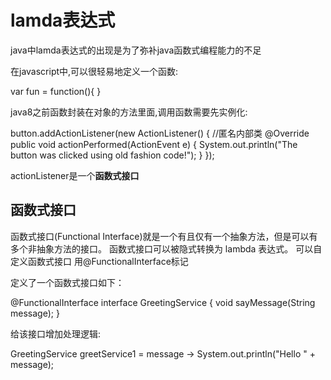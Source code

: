 # lamda表达式
java中lamda表达式的出现是为了弥补java函数式编程能力的不足

在javascript中,可以很轻易地定义一个函数:

  var fun = function(){
  }
  
java8之前函数封装在对象的方法里面,调用函数需要先实例化:

  button.addActionListener(new ActionListener() { //匿名内部类
  @Override
  public void actionPerformed(ActionEvent e) {
    System.out.println("The button was clicked using old fashion code!");
  }
  });
  
 actionListener是一个**函数式接口**
 ## 函数式接口
 函数式接口(Functional Interface)就是一个有且仅有一个抽象方法，但是可以有多个非抽象方法的接口。
 函数式接口可以被隐式转换为 lambda 表达式。
 可以自定义函数式接口 用@FunctionalInterface标记
 
 定义了一个函数式接口如下：
 
  @FunctionalInterface
  interface GreetingService 
  {
    void sayMessage(String message);
  }

给该接口增加处理逻辑:
  
  GreetingService greetService1 = message -> System.out.println("Hello " + message);
  

  
  
  
  
  
  
  
  
  
  
  
  
  
  
  
  
  
  
  
  
  
  
  
  
  
  
 
 

